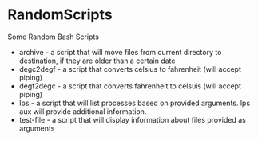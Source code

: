 # RandomScripts
Some Random Bash Scripts

* archive - a script that will move files from current directory to destination, if they are older than a certain date
* degc2degf - a script that converts celsius to fahrenheit (will accept piping)
* degf2degc - a script that converts fahrenheit to celsuis (will accept piping)
* lps - a script that will list processes based on provided arguments. lps aux will provide additional information.
* test-file - a script that will display information about files provided as arguments
